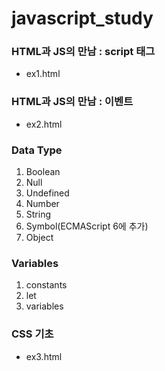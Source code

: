 # javascript_study

### HTML과 JS의 만남 : script 태그

-   ex1.html

### HTML과 JS의 만남 : 이벤트

-   ex2.html

### Data Type

1. Boolean
2. Null
3. Undefined
4. Number
5. String
6. Symbol(ECMAScript 6에 추가)
7. Object

### Variables

1. constants
2. let
3. variables

### CSS 기초

-   ex3.html
